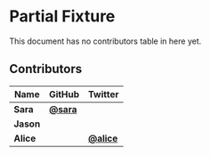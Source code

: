 # Partial Fixture

This document has no contributors table in here yet.

## Contributors

| Name      | GitHub                               | Twitter                                 |
| --------- | ------------------------------------ | --------------------------------------- |
| **Sara**  | [**@sara**](https://github.com/sara) |                                         |
| **Jason** |                                      |                                         |
| **Alice** |                                      | [**@alice**](https://twitter.com/alice) |
